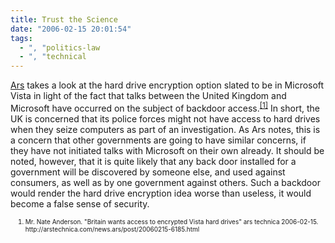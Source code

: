 ```yaml
---
title: Trust the Science
date: "2006-02-15 20:01:54"
tags:
  - ", "politics-law
  - ", "technical
---
```

<p><a href="http://arstechnica.com" title="ars technica home page">Ars</a> takes a look at the hard drive encryption option slated to be in Microsoft Vista in light of the fact that talks between the United Kingdom and Microsoft have occurred on the subject of backdoor access.<sup><a href="http://arstechnica.com/news.ars/post/20060215-6185.html" title="Britain wants access to encrypted Vista hard drives">[1]</a></sup> In short, the UK is concerned that its police forces might not have access to hard drives when they seize computers as part of an investigation.  As Ars notes, this is a concern that other governments are going to have similar concerns, if they have not initiated talks with Microsoft on their own already. It should be noted, however, that it is quite likely that any back door installed for a government will be discovered by someone else, and used against consumers, as well as by one government against others.  Such a backdoor would render the hard drive encryption idea worse than useless, it would become a false sense of security.</p>  <ol><font size="-2"><li><font size="-2">Mr. Nate Anderson. "Britain wants access to encrypted Vista hard drives" ars technica 2006-02-15.  http://arstechnica.com/news.ars/post/20060215-6185.html </font></li></font></ol>

